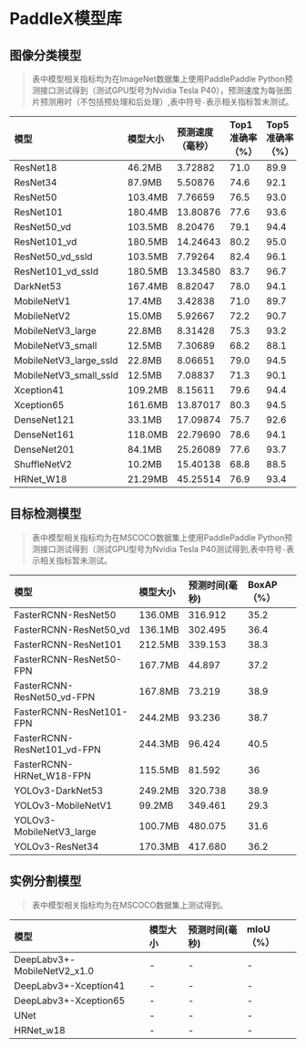 # PaddleX模型库

## 图像分类模型
> 表中模型相关指标均为在ImageNet数据集上使用PaddlePaddle Python预测接口测试得到（测试GPU型号为Nvidia Tesla P40），预测速度为每张图片预测用时（不包括预处理和后处理）,表中符号`-`表示相关指标暂未测试。


| 模型  | 模型大小 | 预测速度（毫秒） | Top1准确率（%） | Top5准确率（%） |
| :----|  :------- | :----------- | :--------- | :--------- |
| ResNet18| 46.2MB   | 3.72882        | 71.0     | 89.9     |
| ResNet34| 87.9MB   | 5.50876        | 74.6    | 92.1    |
| ResNet50| 103.4MB  | 7.76659       | 76.5     | 93.0     |
| ResNet101 |180.4MB  | 13.80876      | 77.6     | 93.6  |
| ResNet50_vd |103.5MB  | 8.20476       | 79.1     | 94.4     |
| ResNet101_vd| 180.5MB  | 14.24643       | 80.2   | 95.0     |
| ResNet50_vd_ssld |103.5MB  | 7.79264       | 82.4     | 96.1     |
| ResNet101_vd_ssld| 180.5MB  | 13.34580       | 83.7   | 96.7     |
| DarkNet53|167.4MB  | 8.82047       | 78.0     | 94.1     |
| MobileNetV1 | 17.4MB   | 3.42838        | 71.0     | 89.7    |
| MobileNetV2 | 15.0MB   | 5.92667        | 72.2     | 90.7    |
| MobileNetV3_large|  22.8MB   | 8.31428        | 75.3    | 93.2   |
| MobileNetV3_small |  12.5MB   | 7.30689        | 68.2    | 88.1     |
| MobileNetV3_large_ssld|  22.8MB   | 8.06651        | 79.0     | 94.5     |
| MobileNetV3_small_ssld |  12.5MB   | 7.08837        | 71.3     | 90.1     |
| Xception41 | 109.2MB   | 8.15611      | 79.6    | 94.4     |
| Xception65 | 161.6MB  | 13.87017       | 80.3     | 94.5     |
| DenseNet121 | 33.1MB   | 17.09874       | 75.7     | 92.6     |
| DenseNet161| 118.0MB  | 22.79690       | 78.6     | 94.1     |
| DenseNet201|  84.1MB   | 25.26089       | 77.6     | 93.7     |
| ShuffleNetV2 | 10.2MB   | 15.40138        | 68.8     | 88.5     |
| HRNet_W18 | 21.29MB |45.25514  | 76.9 | 93.4 |

## 目标检测模型

> 表中模型相关指标均为在MSCOCO数据集上使用PaddlePaddle Python预测接口测试得到（测试GPU型号为Nvidia Tesla P40测试得到,表中符号`-`表示相关指标暂未测试。

| 模型    | 模型大小    | 预测时间(毫秒) | BoxAP（%） |
|:-------|:-----------|:-------------|:----------|
|FasterRCNN-ResNet50|136.0MB| 316.912 | 35.2 |
|FasterRCNN-ResNet50_vd| 136.1MB | 302.495 | 36.4 |
|FasterRCNN-ResNet101| 212.5MB | 339.153 | 38.3 |
|FasterRCNN-ResNet50-FPN| 167.7MB | 44.897 | 37.2 |
|FasterRCNN-ResNet50_vd-FPN|167.8MB | 73.219 | 38.9 |
|FasterRCNN-ResNet101-FPN| 244.2MB | 93.236 | 38.7 |
|FasterRCNN-ResNet101_vd-FPN |244.3MB | 96.424 | 40.5 |
|FasterRCNN-HRNet_W18-FPN |115.5MB | 81.592 | 36 |
|YOLOv3-DarkNet53|249.2MB | 320.738 | 38.9 |
|YOLOv3-MobileNetV1 |99.2MB | 349.461 | 29.3 |
|YOLOv3-MobileNetV3_large|100.7MB | 480.075 | 31.6 |
| YOLOv3-ResNet34|170.3MB | 417.680 | 36.2 |

## 实例分割模型

> 表中模型相关指标均为在MSCOCO数据集上测试得到。

| 模型    | 模型大小    | 预测时间(毫秒) | mIoU（%） |
|:-------|:-----------|:-------------|:----------|
|DeepLabv3+-MobileNetV2_x1.0|-| - | - |
|DeepLabv3+-Xception41|-| - | - |
|DeepLabv3+-Xception65|-| - | - |
|UNet|-| - | - |
|HRNet_w18|-| - | - |
